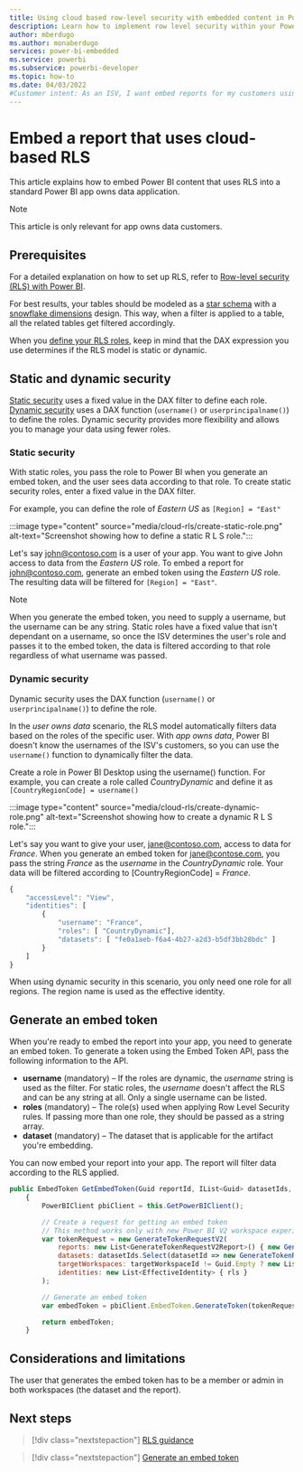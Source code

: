 ```yaml
---
title: Using cloud based row-level security with embedded content in Power BI embedded analytics
description: Learn how to implement row level security within your Power BI cloud application.
author: mberdugo
ms.author: monaberdugo
services: power-bi-embedded
ms.service: powerbi
ms.subservice: powerbi-developer
ms.topic: how-to
ms.date: 04/03/2022
#Customer intent: As an ISV, I want embed reports for my customers using RLS to protect sensitive data and adhere to compliance rules for data security.
---
```


# Embed a report that uses cloud-based RLS

This article explains how to embed Power BI content that uses RLS into a standard Power BI app owns data application.

> [!NOTE]
> This article is only relevant for app owns data customers.

## Prerequisites

For a detailed explanation on how to set up RLS, refer to [Row-level security (RLS) with Power BI](../../admin/service-admin-rls.md).

For best results, your tables should be modeled as a [star schema](../../guidance/star-schema.md) with a [snowflake dimensions](../../guidance/star-schema.md#snowflake-dimensions) design. This way, when a filter is applied to a table, all the related tables get filtered accordingly.

When you [define your RLS roles](../../admin/service-admin-rls.md#define-roles-and-rules-in-power-bi-desktop), keep in mind that the DAX expression you use determines if the RLS model is static or dynamic.

## Static and dynamic security

[Static security](#static-security) uses a fixed value in the DAX filter to define each role. [Dynamic security](#dynamic-security) uses a DAX function (`username()` or `userprincipalname()`) to define the roles. Dynamic security provides more flexibility and allows you to manage your data using fewer roles.

### Static security

With static roles, you pass the role to Power BI when you generate an embed token, and the user sees data according to that role.
To create static security roles, enter a fixed value in the DAX filter.

For example, you can define the role of *Eastern US* as `[Region] = "East"`

:::image type="content" source="media/cloud-rls/create-static-role.png" alt-text="Screenshot showing how to define a static R L S role.":::

Let's say john@contoso.com is a user of your app. You want to give John access to data from the *Eastern US* role. To embed a report for john@contoso.com, generate an embed token using the *Eastern US* role. The resulting data will be filtered for `[Region] = "East"`.

> [!NOTE]
> When you generate the embed token, you need to supply a username, but the username can be any string. Static roles have a fixed value that isn't dependant on a username, so once the ISV determines the user's role and passes it to the embed token, the data is filtered according to that role regardless of what username was passed.

### Dynamic security

Dynamic security uses the DAX function (`username()` or `userprincipalname()`) to define the role.

In the *user owns data* scenario, the RLS model automatically filters data based on the roles of the specific user.
With *app owns data*, Power BI doesn't know the usernames of the ISV's customers, so you can use the `username()` function to dynamically filter the data.

Create a role in Power BI Desktop using the username() function. For example, you can create a role called *CountryDynamic* and define it as `[CountryRegionCode] = username()`

:::image type="content" source="media/cloud-rls/create-dynamic-role.png" alt-text="Screenshot showing how to create a dynamic R L S role.":::

Let's say you want to give your user, jane@contoso.com, access to data for *France*. When you generate an embed token for jane@contose.com, you pass the string *France* as the *username* in the *CountryDynamic* role. Your data will be filtered according to [CountryRegionCode] = *France*.

```javascript
{
    "accessLevel": "View",
    "identities": [
        {
            "username": "France",
            "roles": [ "CountryDynamic"],
            "datasets": [ "fe0a1aeb-f6a4-4b27-a2d3-b5df3bb28bdc" ]
        }
    ]
}
```

When using dynamic security in this scenario, you only need one role for all regions. The region name is used as the effective identity.

## Generate an embed token

When you're ready to embed the report into your app, you need to generate an embed token.
To generate a token using the Embed Token API, pass the following information to the API.

* **username** (mandatory) – If the roles are dynamic, the *username* string is used as the filter. For static roles, the *username* doesn't affect the RLS and can be any string at all. Only a single username can be listed.
* **roles** (mandatory) – The role(s) used when applying Row Level Security rules. If passing more than one role, they should be passed as a string array.
* **dataset** (mandatory) – The dataset that is applicable for the artifact you're embedding.

You can now embed your report into your app. The report will filter data according to the RLS applied.

```javascript
public EmbedToken GetEmbedToken(Guid reportId, IList<Guid> datasetIds, [Optional] Guid targetWorkspaceId)
    {
        PowerBIClient pbiClient = this.GetPowerBIClient();

        // Create a request for getting an embed token
        // This method works only with new Power BI V2 workspace experience
        var tokenRequest = new GenerateTokenRequestV2(
            reports: new List<GenerateTokenRequestV2Report>() { new GenerateTokenRequestV2Report(reportId) },
            datasets: datasetIds.Select(datasetId => new GenerateTokenRequestV2Dataset(datasetId.ToString())).ToList(),
            targetWorkspaces: targetWorkspaceId != Guid.Empty ? new List<GenerateTokenRequestV2TargetWorkspace>() { new GenerateTokenRequestV2TargetWorkspace(targetWorkspaceId) } : null,
            identities: new List<EffectiveIdentity> { rls }
        );

        // Generate an embed token
        var embedToken = pbiClient.EmbedToken.GenerateToken(tokenRequest);

        return embedToken;
    }
```

## Considerations and limitations

The user that generates the embed token has to be a member or admin in both workspaces (the dataset and the report).

## Next steps

> [!div class="nextstepaction"]
> [RLS guidance](../../guidance/rls-guidance.md)

> [!div class="nextstepaction"]
> [Generate an embed token](generate-embed-token.md#row-level-security)
